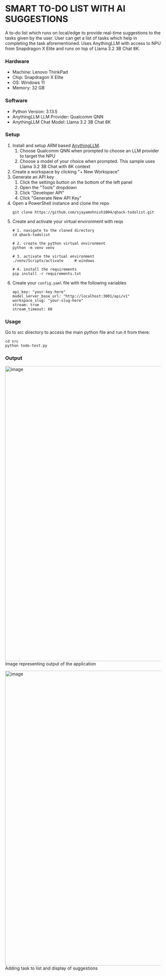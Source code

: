 # SMART TO-DO LIST WITH AI SUGGESTIONS

A to-do list which runs on local/edge to provide real-time suggestions to the tasks given by the user. User can get a list of tasks which help in completing the task aforementioned. Uses AnythingLLM with access to NPU from Snapdragon X Elite and runs on top of Llama 3.2 3B Chat 8K.

### Hardware
- Machine: Lenovo ThinkPad
- Chip: Snapdragon X Elite
- OS: Windows 11
- Memory: 32 GB

### Software
- Python Version: 3.13.5
- AnythingLLM LLM Provider: Qualcomm QNN
- AnythingLLM Chat Model: Llama 3.2 3B Chat 8K

### Setup
1. Install and setup ARM based [AnythingLLM](https://anythingllm.com/).
    1. Choose Qualcomm QNN when prompted to choose an LLM provider to target the NPU
    2. Choose a model of your choice when prompted. This sample uses Llama 3.2 3B Chat with 8K context
2. Create a workspace by clicking "+ New Workspace"
3. Generate an API key
    1. Click the settings button on the bottom of the left panel
    2. Open the "Tools" dropdown
    3. Click "Developer API"
    4. Click "Generate New API Key"
4. Open a PowerShell instance and clone the repo
    ```
    git clone https://github.com/sjayamohnish1004/qhack-todolist.git
    ```
5. Create and activate your virtual environment with reqs
    ```
    # 1. navigate to the cloned directory
    cd qhack-todolist

    # 2. create the python virtual environment
    python -m venv venv

    # 3. activate the virtual environment
    ./venv/Scripts/activate     # windows

    # 4. install the requirements
    pip install -r requirements.txt
    ```
6. Create your `config.yaml` file with the following variables
    ```
    api_key: "your-key-here"
    model_server_base_url: "http://localhost:3001/api/v1"
    workspace_slug: "your-slug-here"
    stream: true
    stream_timeout: 60

### Usage
Go to src directory to access the main python file and run it from there:

    cd src
    python todo-test.py

### Output
<img width="956" alt="image" src="https://github.com/user-attachments/assets/d2a227e0-cf0d-419e-9a40-2b54259148ef" /> <br/>
                             Image representing output of the application

<img width="955" alt="image" src="https://github.com/user-attachments/assets/7d6ea355-54ab-4892-8423-dfebdc6da094" /> </br>
                             Adding task to list and display of suggestions

